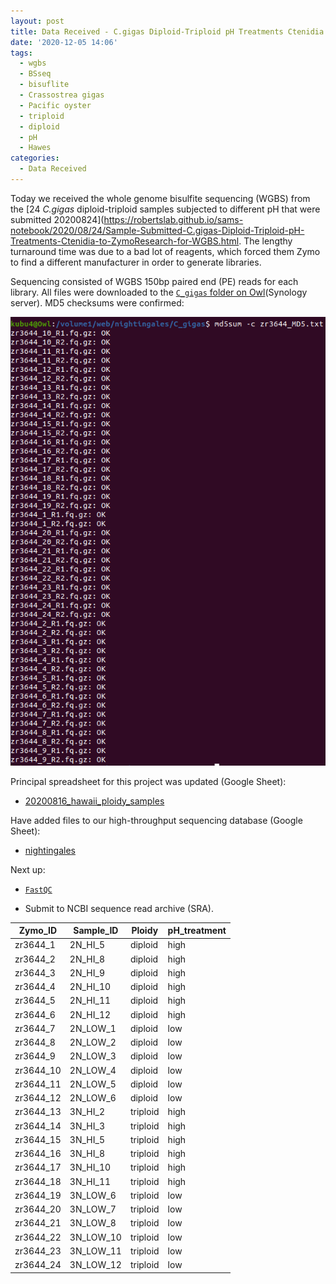 ```yaml
---
layout: post
title: Data Received - C.gigas Diploid-Triploid pH Treatments Ctenidia WGBS from ZymoResearch
date: '2020-12-05 14:06'
tags:
  - wgbs
  - BSseq
  - bisuflite
  - Crassostrea gigas
  - Pacific oyster
  - triploid
  - diploid
  - pH
  - Hawes
categories:
  - Data Received
---
```

Today we received the whole genome bisulfite sequencing (WGBS) from the [24 _C.gigas_ diploid-triploid samples subjected to different pH that were submitted 20200824](https://robertslab.github.io/sams-notebook/2020/08/24/Sample-Submitted-C.gigas-Diploid-Triploid-pH-Treatments-Ctenidia-to-ZymoResearch-for-WGBS.html. The lengthy turnaround time was due to a bad lot of reagents, which forced them Zymo to find a different manufacturer in order to generate libraries.

Sequencing consisted of WGBS 150bp paired end (PE) reads for each library. All files were downloaded to the [`C_gigas` folder on Owl](https://owl.fish.washington.edu/nightingales/C_gigas/)(Synology server). MD5 checksums were confirmed:

![screencap of md5 checksum verification](https://github.com/RobertsLab/sams-notebook/blob/master/images/screencaps/20201205_cgig_md5-verification_zr3644-fastqs.png?raw=true)

Principal spreadsheet for this project was updated (Google Sheet):

- [20200816_hawaii_ploidy_samples](https://drive.google.com/file/d/1wd0iHe78s_1u7NYa9HUlRIOX59QpAtXA/view?usp=sharing)

Have added files to our high-throughput sequencing database (Google Sheet):

- [nightingales](https://b.link/nightingales)

Next up:

- [`FastQC`](https://www.bioinformatics.babraham.ac.uk/projects/fastqc/)

- Submit to NCBI sequence read archive (SRA).



| Zymo_ID   | Sample_ID | Ploidy   | pH_treatment |
|-----------|-----------|----------|--------------|
| zr3644_1  | 2N_HI_5   | diploid  | high         |
| zr3644_2  | 2N_HI_8   | diploid  | high         |
| zr3644_3  | 2N_HI_9   | diploid  | high         |
| zr3644_4  | 2N_HI_10  | diploid  | high         |
| zr3644_5  | 2N_HI_11  | diploid  | high         |
| zr3644_6  | 2N_HI_12  | diploid  | high         |
| zr3644_7  | 2N_LOW_1  | diploid  | low          |
| zr3644_8  | 2N_LOW_2  | diploid  | low          |
| zr3644_9  | 2N_LOW_3  | diploid  | low          |
| zr3644_10 | 2N_LOW_4  | diploid  | low          |
| zr3644_11 | 2N_LOW_5  | diploid  | low          |
| zr3644_12 | 2N_LOW_6  | diploid  | low          |
| zr3644_13 | 3N_HI_2   | triploid | high         |
| zr3644_14 | 3N_HI_3   | triploid | high         |
| zr3644_15 | 3N_HI_5   | triploid | high         |
| zr3644_16 | 3N_HI_8   | triploid | high         |
| zr3644_17 | 3N_HI_10  | triploid | high         |
| zr3644_18 | 3N_HI_11  | triploid | high         |
| zr3644_19 | 3N_LOW_6  | triploid | low          |
| zr3644_20 | 3N_LOW_7  | triploid | low          |
| zr3644_21 | 3N_LOW_8  | triploid | low          |
| zr3644_22 | 3N_LOW_10 | triploid | low          |
| zr3644_23 | 3N_LOW_11 | triploid | low          |
| zr3644_24 | 3N_LOW_12 | triploid | low          |

